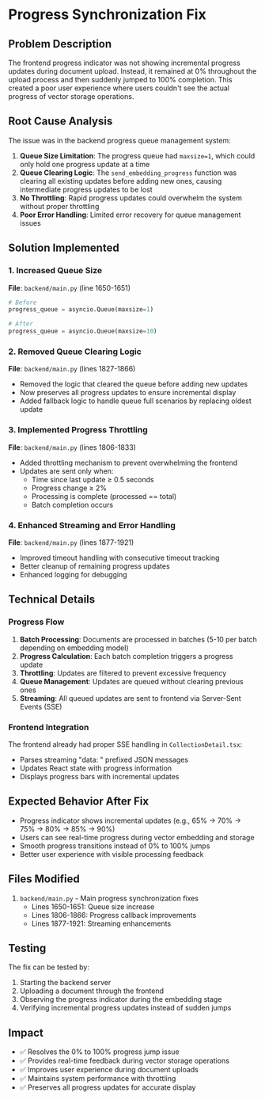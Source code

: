 # Progress Synchronization Fix

## Problem Description
The frontend progress indicator was not showing incremental progress updates during document upload. Instead, it remained at 0% throughout the upload process and then suddenly jumped to 100% completion. This created a poor user experience where users couldn't see the actual progress of vector storage operations.

## Root Cause Analysis
The issue was in the backend progress queue management system:

1. **Queue Size Limitation**: The progress queue had `maxsize=1`, which could only hold one progress update at a time
2. **Queue Clearing Logic**: The `send_embedding_progress` function was clearing all existing updates before adding new ones, causing intermediate progress updates to be lost
3. **No Throttling**: Rapid progress updates could overwhelm the system without proper throttling
4. **Poor Error Handling**: Limited error recovery for queue management issues

## Solution Implemented

### 1. Increased Queue Size
**File**: `backend/main.py` (line 1650-1651)
```python
# Before
progress_queue = asyncio.Queue(maxsize=1)

# After  
progress_queue = asyncio.Queue(maxsize=10)
```

### 2. Removed Queue Clearing Logic
**File**: `backend/main.py` (lines 1827-1866)
- Removed the logic that cleared the queue before adding new updates
- Now preserves all progress updates to ensure incremental display
- Added fallback logic to handle queue full scenarios by replacing oldest update

### 3. Implemented Progress Throttling
**File**: `backend/main.py` (lines 1806-1833)
- Added throttling mechanism to prevent overwhelming the frontend
- Updates are sent only when:
  - Time since last update ≥ 0.5 seconds
  - Progress change ≥ 2%
  - Processing is complete (processed == total)
  - Batch completion occurs

### 4. Enhanced Streaming and Error Handling
**File**: `backend/main.py` (lines 1877-1921)
- Improved timeout handling with consecutive timeout tracking
- Better cleanup of remaining progress updates
- Enhanced logging for debugging

## Technical Details

### Progress Flow
1. **Batch Processing**: Documents are processed in batches (5-10 per batch depending on embedding model)
2. **Progress Calculation**: Each batch completion triggers a progress update
3. **Throttling**: Updates are filtered to prevent excessive frequency
4. **Queue Management**: Updates are queued without clearing previous ones
5. **Streaming**: All queued updates are sent to frontend via Server-Sent Events (SSE)

### Frontend Integration
The frontend already had proper SSE handling in `CollectionDetail.tsx`:
- Parses streaming "data: " prefixed JSON messages
- Updates React state with progress information
- Displays progress bars with incremental updates

## Expected Behavior After Fix
- Progress indicator shows incremental updates (e.g., 65% → 70% → 75% → 80% → 85% → 90%)
- Users can see real-time progress during vector embedding and storage
- Smooth progress transitions instead of 0% to 100% jumps
- Better user experience with visible processing feedback

## Files Modified
1. `backend/main.py` - Main progress synchronization fixes
   - Lines 1650-1651: Queue size increase
   - Lines 1806-1866: Progress callback improvements
   - Lines 1877-1921: Streaming enhancements

## Testing
The fix can be tested by:
1. Starting the backend server
2. Uploading a document through the frontend
3. Observing the progress indicator during the embedding stage
4. Verifying incremental progress updates instead of sudden jumps

## Impact
- ✅ Resolves the 0% to 100% progress jump issue
- ✅ Provides real-time feedback during vector storage operations
- ✅ Improves user experience during document uploads
- ✅ Maintains system performance with throttling
- ✅ Preserves all progress updates for accurate display
